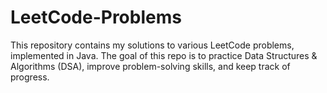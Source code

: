 # LeetCode-Problems
This repository contains my solutions to various LeetCode problems, implemented in Java. The goal of this repo is to practice Data Structures & Algorithms (DSA), improve problem-solving skills, and keep track of progress.

